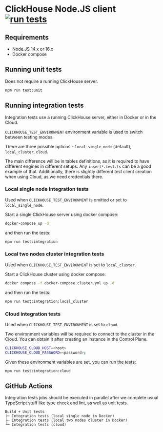 # ClickHouse Node.JS client [![run tests](https://github.com/ClickHouse/clickhouse-js/actions/workflows/run-tests.yml/badge.svg?branch=main)](https://github.com/ClickHouse/clickhouse-js/actions/workflows/run-tests.yml)

## Requirements

- Node.JS 14.x or 16.x
- Docker compose

## Running unit tests

Does not require a running ClickHouse server.

```bash
npm run test:unit
```

## Running integration tests

Integration tests use a running ClickHouse server, either in Docker or in the Cloud.

`CLICKHOUSE_TEST_ENVIRONMENT` environment variable is used to switch between testing modes.

There are three possible options - `local_single_node` (default), `local_cluster`, `cloud`.

The main difference will be in tables definitions, as it is required to have different engines in different setups.
Any `insert*.test.ts` can be a good example of that. Additionally, there is slightly different test client creation when using Cloud, as we need credentials there.

### Local single node integration tests

Used when `CLICKHOUSE_TEST_ENVIRONMENT` is omitted or set to `local_single_node`.

Start a single ClickHouse server using docker compose:

```bash
docker-compose up -d
```

and then run the tests:

```bash
npm run test:integration
```

### Local two nodes cluster integration tests

Used when `CLICKHOUSE_TEST_ENVIRONMENT` is set to `local_cluster`.

Start a ClickHouse cluster using docker compose:

```bash
docker compose -f docker-compose.cluster.yml up -d
```

and then run the tests:

```bash
npm run test:integration:local_cluster
```

### Cloud integration tests

Used when `CLICKHOUSE_TEST_ENVIRONMENT` is set to `cloud`.

Two environment variables will be required to connect to the cluster in the Cloud.
You can obtain it after creating an instance in the Control Plane.

```bash
CLICKHOUSE_CLOUD_HOST=<host>
CLICKHOUSE_CLOUD_PASSWORD=<password>;
```

Given these environment variables are set, you can run the tests:

```bash
npm run test:integration:cloud
```

## GitHub Actions

Integration tests jobs should be executed in parallel after we complete usual TypeScript stuff like type check and lint, as well as unit tests.

```
Build + Unit tests
├─ Integration tests (local single node in Docker)
├─ Integration tests (local two nodes cluster in Docker)
└─ Integration tests (cloud)
```

